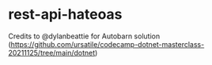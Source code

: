 # rest-api-hateoas

Credits to @dylanbeattie for Autobarn solution (https://github.com/ursatile/codecamp-dotnet-masterclass-20211125/tree/main/dotnet) 
